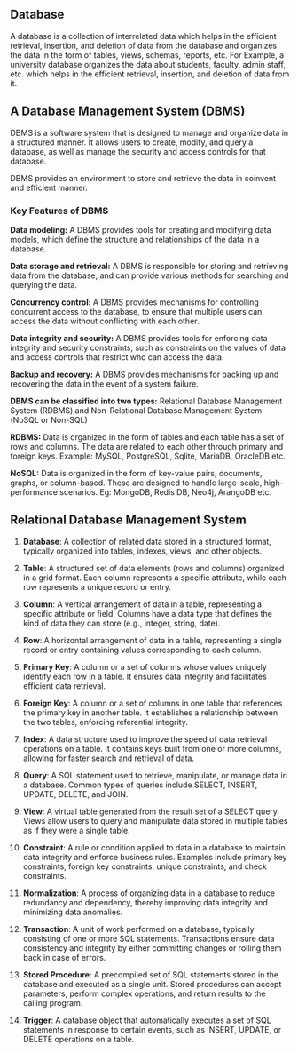 ## Database
A database is a collection of interrelated data which helps in the efficient retrieval, insertion, and deletion of data from the database and organizes the data in the form of tables, views, schemas, reports, etc. For Example, a university database organizes the data about students, faculty, admin staff, etc. which helps in the efficient retrieval, insertion, and deletion of data from it.

## A Database Management System (DBMS) 
DBMS is a software system that is designed to manage and organize data in a structured manner. It allows users to create, modify, and query a database, as well as manage the security and access controls for that database.

DBMS provides an environment to store and retrieve the data in coinvent and efficient manner.

### Key Features of DBMS

**Data modeling:** A DBMS provides tools for creating and modifying data models, which define the structure and relationships of the data in a database.

**Data storage and retrieval:** A DBMS is responsible for storing and retrieving data from the database, and can provide various methods for searching and querying the data.

**Concurrency control:** A DBMS provides mechanisms for controlling concurrent access to the database, to ensure that multiple users can access the data without conflicting with each other.

**Data integrity and security:** A DBMS provides tools for enforcing data integrity and security constraints, such as constraints on the values of data and access controls that restrict who can access the data.

**Backup and recovery:** A DBMS provides mechanisms for backing up and recovering the data in the event of a system failure.

**DBMS can be classified into two types:** Relational Database Management System (RDBMS) and Non-Relational Database Management System (NoSQL or Non-SQL)

**RDBMS:** Data is organized in the form of tables and each table has a set of rows and columns. The data are related to each other through primary and foreign keys. Example: MySQL, PostgreSQL, Sqlite, MariaDB, OracleDB etc. 

**NoSQL:** Data is organized in the form of key-value pairs, documents, graphs, or column-based. These are designed to handle large-scale, high-performance scenarios. Eg: MongoDB, Redis DB, Neo4j, ArangoDB etc. 


## Relational Database Management System
1. **Database**: A collection of related data stored in a structured format, typically organized into tables, indexes, views, and other objects.

2. **Table**: A structured set of data elements (rows and columns) organized in a grid format. Each column represents a specific attribute, while each row represents a unique record or entry.

3. **Column**: A vertical arrangement of data in a table, representing a specific attribute or field. Columns have a data type that defines the kind of data they can store (e.g., integer, string, date).

4. **Row**: A horizontal arrangement of data in a table, representing a single record or entry containing values corresponding to each column.

5. **Primary Key**: A column or a set of columns whose values uniquely identify each row in a table. It ensures data integrity and facilitates efficient data retrieval.

6. **Foreign Key**: A column or a set of columns in one table that references the primary key in another table. It establishes a relationship between the two tables, enforcing referential integrity.

7. **Index**: A data structure used to improve the speed of data retrieval operations on a table. It contains keys built from one or more columns, allowing for faster search and retrieval of data.

8. **Query**: A SQL statement used to retrieve, manipulate, or manage data in a database. Common types of queries include SELECT, INSERT, UPDATE, DELETE, and JOIN.

9. **View**: A virtual table generated from the result set of a SELECT query. Views allow users to query and manipulate data stored in multiple tables as if they were a single table.

10. **Constraint**: A rule or condition applied to data in a database to maintain data integrity and enforce business rules. Examples include primary key constraints, foreign key constraints, unique constraints, and check constraints.

11. **Normalization**: A process of organizing data in a database to reduce redundancy and dependency, thereby improving data integrity and minimizing data anomalies.

12. **Transaction**: A unit of work performed on a database, typically consisting of one or more SQL statements. Transactions ensure data consistency and integrity by either committing changes or rolling them back in case of errors.

13. **Stored Procedure**: A precompiled set of SQL statements stored in the database and executed as a single unit. Stored procedures can accept parameters, perform complex operations, and return results to the calling program.

14. **Trigger**: A database object that automatically executes a set of SQL statements in response to certain events, such as INSERT, UPDATE, or DELETE operations on a table.
